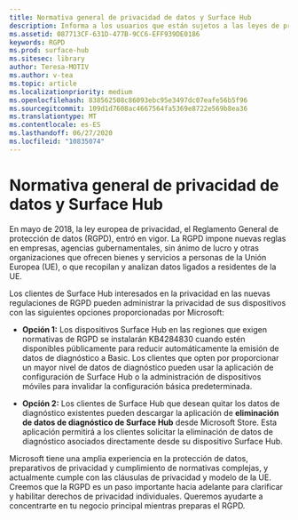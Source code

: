 ```yaml
---
title: Normativa general de privacidad de datos y Surface Hub
description: Informa a los usuarios que están sujetos a las leyes de protección de datos de la UE acerca de cómo eliminar o restringir los datos de diagnóstico producidos por Surface Hub.
ms.assetid: 087713CF-631D-477B-9CC6-EFF939DE0186
keywords: RGPD
ms.prod: surface-hub
ms.sitesec: library
author: Teresa-MOTIV
ms.author: v-tea
ms.topic: article
ms.localizationpriority: medium
ms.openlocfilehash: 838562508c86093ebc95e3497dc07eafe56b5f96
ms.sourcegitcommit: 109d1d7608ac4667564fa5369e8722e569b8ea36
ms.translationtype: MT
ms.contentlocale: es-ES
ms.lasthandoff: 06/27/2020
ms.locfileid: "10835074"
---
```

# Normativa general de privacidad de datos y Surface Hub

En mayo de 2018, la ley europea de privacidad, el Reglamento General de protección de datos (RGPD), entró en vigor. La RGPD impone nuevas reglas en empresas, agencias gubernamentales, sin ánimo de lucro y otras organizaciones que ofrecen bienes y servicios a personas de la Unión Europea (UE), o que recopilan y analizan datos ligados a residentes de la UE.

Los clientes de Surface Hub interesados en la privacidad en las nuevas regulaciones de RGPD pueden administrar la privacidad de sus dispositivos con las siguientes opciones proporcionadas por Microsoft:

* **Opción 1:** Los dispositivos Surface Hub en las regiones que exigen normativas de RGPD se instalarán KB4284830 cuando estén disponibles públicamente para reducir automáticamente la emisión de datos de diagnóstico a Basic. Los clientes que opten por proporcionar un mayor nivel de datos de diagnóstico pueden usar la aplicación de configuración de Surface Hub o la administración de dispositivos móviles para invalidar la configuración básica predeterminada.

* **Opción 2:** Los clientes de Surface Hub que desean quitar los datos de diagnóstico existentes pueden descargar la aplicación de **eliminación de datos de diagnóstico de Surface Hub** desde Microsoft Store. Esta aplicación permitirá a los clientes solicitar la eliminación de datos de diagnóstico asociados directamente desde su dispositivo Surface Hub.

Microsoft tiene una amplia experiencia en la protección de datos, preparativos de privacidad y cumplimiento de normativas complejas, y actualmente cumple con las cláusulas de privacidad y modelo de la UE. Creemos que la RGPD es un paso importante hacia adelante para clarificar y habilitar derechos de privacidad individuales. Queremos ayudarte a concentrarte en tu negocio principal mientras preparas el RGPD.

